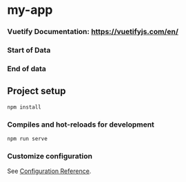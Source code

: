 # my-app

### Vuetify Documentation: https://vuetifyjs.com/en/

### Start of Data
<script>
export default {
  data() {
    return {
      descriptions:
        "Lorem ipsum dolor sit amet, consectetur adipiscing elit. Aenean accumsan nisl non ligula sagittis pretium. Sed tellus ex, pharetra a sem non, facilisis hendrerit justo. Orci varius natoque penatibus et magnis dis parturient montes, nascetur ridiculus mus. Pellentesque habitant morbi tristique senectus et netus et malesuada fames ac turpis egestas. Praesent libero nisi, tincidunt id massa at, viverra pellentesque lorem.",
      drawer: false,
      group: null,
      users: [
        {
          name: "Sarah",
          title: "Software Engineer",
          icon: "mdi-airplane",
          link: "https://images.unsplash.com/photo-1597223557154-721c1cecc4b0?ixlib=rb-1.2.1&ixid=MnwxMjA3fDB8MHxzZWFyY2h8MTR8fGdsb3dpbmclMjBmYWNlfGVufDB8fDB8fA%3D%3D&w=1000&q=80",
        },
        {
          name: "Bill",
          title: "Network Engineer",
          icon: "mdi-dog",
          link: "https://st.depositphotos.com/1008939/1880/i/600/depositphotos_18807295-stock-photo-portrait-of-handsome-man.jpg",
        },
        {
          name: "Jared",
          title: "Business Analyst",
          icon: "mdi-crown",
          link: "https://www.faceapp.com/static/img/content/compare/beard-example-before@3x.jpg",
        },
        {
          name: "Chloe",
          title: "Software Developer",
          icon: "mdi-car",
          link: "https://www.goldennumber.net/wp-content/uploads/2013/08/florence-colgate-england-most-beautiful-face.jpg",
        },
        {
          name: "Joe",
          title: "Cloud Architect",
          icon: "mdi-flower",
          link: "https://www.bethesdaheadshots.com/wp-content/uploads/2020/02/Jonathan-Business-Headshot.jpg",
        },
        {
          name: "Sid",
          title: "Tree Climber",
          icon: "mdi-cat",
          link: "https://www.rainforest-alliance.org/wp-content/uploads/2021/06/three-toed-sloth-teaser-1.jpg.optimal.jpg",
        },
      ],
    };
  },
};
</script>
### End of data

## Project setup
```
npm install
```

### Compiles and hot-reloads for development
```
npm run serve
```

### Customize configuration
See [Configuration Reference](https://cli.vuejs.org/config/).
